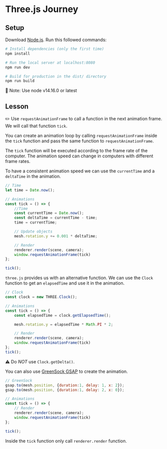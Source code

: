 # Three.js Journey

## Setup
Download [Node.js](https://nodejs.org/en/download/).
Run this followed commands:

``` bash
# Install dependencies (only the first time)
npm install

# Run the local server at localhost:8080
npm run dev

# Build for production in the dist/ directory
npm run build
```

:notebook: Note: Use node v14.16.0 or latest

## Lesson

:pencil2: Use `requestAnimationFrame` to call a function in the next animation frame. We will call that function `tick`.

You can create an animation loop by calling `requestAnimationFrame` inside the `tick` function and pass the same function to `requestAnimationFrame`.

The `tick` function will be executed according to the frame rate of the computer. The animation speed can change in computers with different frame rates.

To have a consistent animation speed we can use the `currentTime` and a `deltaTime` in the animation.

```javascript
// Time
let time = Date.now();

// Animations
const tick = () => {
    //Time
    const currentTime = Date.now();
    const deltaTime = currentTime - time;
    time = currentTime;

    // Update objects
    mesh.rotation.y += 0.001 * deltaTime;

    // Render
    renderer.render(scene, camera);
    window.requestAnimationFrame(tick)
};

tick();
```

`three.js` provides us with an alternative function. We can use the `Clock` function to get an `elapsedTime` and use it in the animation.

```javascript
// Clock
const clock = new THREE.Clock();

// Animations
const tick = () => {
    const elapsedTime = clock.getElapsedTime();

    mesh.rotation.y = elapsedTime * Math.PI * 2;

    // Render
    renderer.render(scene, camera);
    window.requestAnimationFrame(tick)
};
tick();
```

:warning: Do *NOT* use `Clock.getDelta()`.

You can also use [GreenSock GSAP](https://greensock.com/gsap/) to create the animation.

```javascript
// GreenSock
gsap.to(mesh.position, {duration:1, delay: 1, x: 2});
gsap.to(mesh.position, {duration:1, delay: 2, x: 0});

// Animations
const tick = () => {
    // Render
    renderer.render(scene, camera);
    window.requestAnimationFrame(tick)
};

tick();
```

Inside the `tick` function only call `renderer.render` function.
